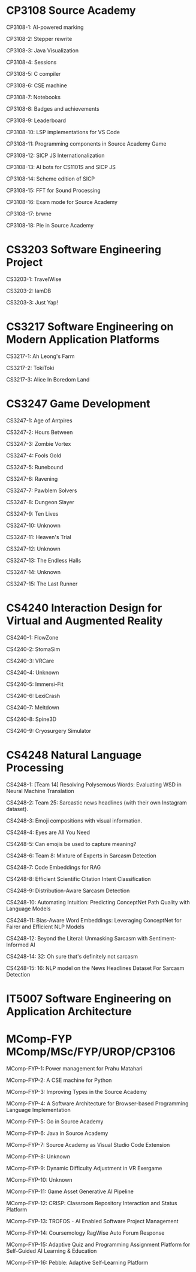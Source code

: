 # CP3108 Source Academy
CP3108-1: AI-powered marking 

CP3108-2: Stepper rewrite 

CP3108-3: Java Visualization 

CP3108-4: Sessions 

CP3108-5: C compiler 

CP3108-6: CSE machine 

CP3108-7: Notebooks 

CP3108-8: Badges and achievements 

CP3108-9: Leaderboard 

CP3108-10: LSP implementations for VS Code 

CP3108-11: Programming components in Source Academy Game 

CP3108-12: SICP JS Internationalization 

CP3108-13: AI bots for CS1101S and SICP JS 

CP3108-14: Scheme edition of SICP 

CP3108-15: FFT for Sound Processing 

CP3108-16: Exam mode for Source Academy 

CP3108-17: brwne 

CP3108-18: Pie in Source Academy 

# CS3203 Software Engineering Project
CS3203-1: TravelWise 

CS3203-2: IamDB 

CS3203-3: Just Yap! 

# CS3217 Software Engineering on Modern Application Platforms
CS3217-1: Ah Leong's Farm 

CS3217-2: TokiToki 

CS3217-3: Alice In Boredom Land 

# CS3247 Game Development
CS3247-1: Age of Antpires 

CS3247-2: Hours Between 

CS3247-3: Zombie Vortex 

CS3247-4: Fools Gold 

CS3247-5: Runebound 

CS3247-6: Ravening 

CS3247-7: Pawblem Solvers 

CS3247-8: Dungeon Slayer 

CS3247-9: Ten Lives 

CS3247-10: Unknown 

CS3247-11: Heaven's Trial 

CS3247-12: Unknown 

CS3247-13: The Endless Halls 

CS3247-14: Unknown 

CS3247-15: The Last Runner 

# CS4240 Interaction Design for Virtual and Augmented Reality
CS4240-1: FlowZone 

CS4240-2: StomaSim 

CS4240-3: VRCare 

CS4240-4: Unknown 

CS4240-5: Immersi-Fit 

CS4240-6: LexiCrash 

CS4240-7: Meltdown 

CS4240-8: Spine3D 

CS4240-9: Cryosurgery Simulator 

# CS4248 Natural Language Processing
CS4248-1: [Team 14] Resolving Polysemous Words: Evaluating WSD in Neural Machine Translation 

CS4248-2: Team 25: Sarcastic news headlines (with their own Instagram dataset). 

CS4248-3: Emoji compositions with visual information. 

CS4248-4: Eyes are All You Need 

CS4248-5: Can emojis be used to capture meaning? 

CS4248-6: Team 8: Mixture of Experts in Sarcasm Detection 

CS4248-7: Code Embeddings for RAG 

CS4248-8: Efficient Scientific Citation Intent Classification 

CS4248-9: Distribution-Aware Sarcasm Detection 

CS4248-10: Automating Intuition: Predicting ConceptNet Path Quality with Language Models 

CS4248-11: Bias-Aware Word Embeddings: Leveraging ConceptNet for Fairer and Efficient NLP Models 

CS4248-12: Beyond the Literal: Unmasking Sarcasm with Sentiment-Informed AI 

CS4248-14: 32: Oh sure that's definitely not sarcasm 

CS4248-15: 16: NLP model on the News Headlines Dataset For Sarcasm Detection 

# IT5007 Software Engineering on Application Architecture
# MComp-FYP MComp/MSc/FYP/UROP/CP3106
MComp-FYP-1: Power management for Prahu Matahari 

MComp-FYP-2: A CSE machine for Python 

MComp-FYP-3: Improving Types in the Source Academy 

MComp-FYP-4: A Software Architecture for Browser-based Programming Language Implementation 

MComp-FYP-5: Go in Source Academy 

MComp-FYP-6: Java in Source Academy 

MComp-FYP-7: Source Academy as Visual Studio Code Extension 

MComp-FYP-8: Unknown 

MComp-FYP-9: Dynamic Difficulty Adjustment in VR Exergame 

MComp-FYP-10: Unknown 

MComp-FYP-11: Game Asset Generative AI Pipeline 

MComp-FYP-12: CRISP: Classroom Repository Interaction and Status Platform 

MComp-FYP-13: TROFOS - AI Enabled Software Project Management 

MComp-FYP-14: Coursemology RagWise Auto Forum Response 

MComp-FYP-15: Adaptive Quiz and Programming Assignment Platform for Self-Guided AI Learning & Education 

MComp-FYP-16: Pebble: Adaptive Self-Learning Platform 

